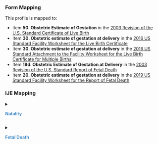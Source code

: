 ### Form Mapping
This profile is mapped to:
 * Item **50. Obstetric Estimate of Gestation** in the [2003 Revision of the U.S. Standard Certificate of Live Birth](https://www.cdc.gov/nchs/data/dvs/birth11-03final-ACC.pdf)
 * Item **30. Obstetric estimate of gestation at delivery** in the [2016 US Standard Facility Worksheet for the Live Birth Certificate](https://www.cdc.gov/nchs/data/dvs/facility-worksheet-2016-508.pdf)
 * Item **30. Obstetric estimate of gestation at delivery** in the [2016 US Standard Attachment to the Facility Worksheet for the Live Birth Certificate for Multiple Births](https://www.cdc.gov/nchs/data/dvs/multiple-births-worksheet-2016.pdf)
 * Item **18d. Obstetric Estimate of Gestation at Delivery** in the [2003 Revision of the U.S. Standard Report of Fetal Death](https://www.cdc.gov/nchs/data/dvs/FDEATH11-03finalACC.pdf)
 * Item **20. Obstetric estimate of gestation at delivery** in the [2019 US Standard Facility Worksheet for the Report of Fetal Death](https://www.cdc.gov/nchs/data/dvs/fetal-death-facility-worksheet-2019-508.pdf)

### IJE Mapping

<style>
 .context-menu {cursor: context-menu; color: #438bca;}
 .context-menu:hover {opacity: 0.5;}
</style>
<details>

<summary>

<strong class='context-menu' > Natality </strong>

</summary>
<table class='grid'>
<thead>
  <tr>
    <th style='text-align: center'><strong>Use Case</strong></th>
    <th><strong>#</strong></th>
    <th><strong>Description</strong></th>
    <th><strong>IJE Name</strong></th>
    <th><strong>Field</strong></th>
    <th><strong>Type</strong></th>
    <th><strong>Value Set/Comments</strong></th>
  </tr>
</thead>
<tbody>
<tr>
  <td style='text-align: center'>Natality</td>
  <td>203</td>
  <td>Obstetric Estimation of Gestation</td>
  <td>OWGEST</td>
  <td>value</td>
  <td>quantity</td>
  <td></td>
</tr>
<tr>
  <td style='text-align: center'>Natality</td>
  <td>204</td>
  <td>Obstetric Estimation of Gestation--Edit Flag</td>
  <td>OWGEST_BYPASS</td>
  <td>value.extension[bypassEditFlag].value</td>
  <td>codeable</td>
  <td><a href='ValueSet-ValueSet-estimate-of-gestation-edit-flags.html'>EstimateOfGestationEditFlagsVS</a>, <br />See <a href='usage.html#handling-of-edit-flags'>Handling of edit flags</a> </td>
</tr>

</tbody>
</table>

</details>
<p></p>

<details>

<summary>

<strong class='context-menu'> Fetal Death </strong>

</summary>
<table class='grid'>
<thead>
  <tr>
    <th style='text-align: center'><strong>Use Case</strong></th>
    <th><strong>#</strong></th>
    <th><strong>Description</strong></th>
    <th><strong>IJE Name</strong></th>
    <th><strong>Field</strong></th>
    <th><strong>Type</strong></th>
    <th><strong>Value Set/Comments</strong></th>
  </tr>
</thead>
<tbody>
<tr>
  <td style='text-align: center'>Fetal Death</td>
  <td>145</td>
  <td>Obstetric Estimation of Gestation</td>
  <td>OWGEST</td>
  <td>value</td>
  <td>quantity</td>
  <td></td>
</tr>
<tr>
  <td style='text-align: center'>Fetal Death</td>
  <td>146</td>
  <td>Obstetric Estimation of Gestation--Edit Flag</td>
  <td>OWGEST_BYPASS</td>
  <td>value.extension[bypassEditFlag].value</td>
  <td>codeable</td>
  <td><a href='ValueSet-ValueSet-estimate-of-gestation-edit-flags.html'>EstimateOfGestationEditFlagsVS</a>, <br />See <a href='usage.html#handling-of-edit-flags'>Handling of edit flags</a> </td>
</tr>

</tbody>
</table>

</details>
<p></p>

